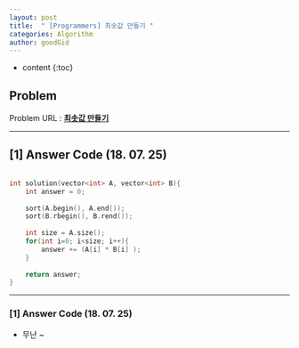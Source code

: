 ```yaml
---
layout: post
title:  " [Programmers] 최솟값 만들기 "
categories: Algorithm
author: goodGid
---
```

* content
{:toc}


## Problem 
Problem URL : **[최솟값 만들기](https://programmers.co.kr/learn/courses/30/lessons/12941)**

---

## [1] Answer Code (18. 07. 25)

``` cpp

int solution(vector<int> A, vector<int> B){
    int answer = 0;
    
    sort(A.begin(), A.end());
    sort(B.rbegin(), B.rend());
    
    int size = A.size();
    for(int i=0; i<size; i++){
        answer += (A[i] * B[i] );
    }
    
    return answer;
}

```

---

### [1] Answer Code (18. 07. 25)

* 무난 ~